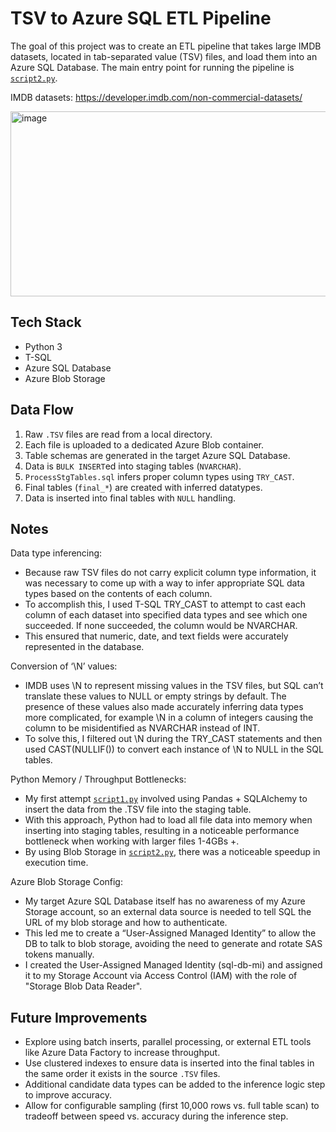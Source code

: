# TSV to Azure SQL ETL Pipeline

The goal of this project was to create an ETL pipeline that takes large IMDB datasets, located in tab-separated value (TSV) files, and load them into an Azure SQL Database. The main entry point for running the pipeline is [`script2.py`](./script2.py).

IMDB datasets: https://developer.imdb.com/non-commercial-datasets/

<img width="760" height="296" alt="image" src="https://github.com/user-attachments/assets/3b975b72-e693-4318-acec-f7f055f37e6a" />

## Tech Stack
- Python 3
- T-SQL
- Azure SQL Database
- Azure Blob Storage

## Data Flow
1. Raw `.TSV` files are read from a local directory.
2. Each file is uploaded to a dedicated Azure Blob container.
3. Table schemas are generated in the target Azure SQL Database.
4. Data is `BULK INSERT`ed into staging tables (`NVARCHAR`).
5. `ProcessStgTables.sql` infers proper column types using `TRY_CAST`.
6. Final tables (`final_*`) are created with inferred datatypes.
7. Data is inserted into final tables with `NULL` handling.

## Notes
Data type inferencing: 
-	Because raw TSV files do not carry explicit column type information, it was necessary to come up with a way to infer appropriate SQL data types based on the contents of each column.
-	To accomplish this, I used T-SQL TRY_CAST to attempt to cast each column of each dataset into specified data types and see which one succeeded. If none succeeded, the column would be NVARCHAR.
-	This ensured that numeric, date, and text fields were accurately represented in the database.

Conversion of ‘\N’ values:
-	IMDB uses \N to represent missing values in the TSV files, but SQL can’t translate these values to NULL or empty strings by default. The presence of these values also made accurately inferring data types more complicated, for example \N in a column of integers causing the column to be misidentified as NVARCHAR instead of INT.
-	To solve this, I filtered out \N during the TRY_CAST statements and then used CAST(NULLIF()) to convert each instance of \N to NULL in the SQL tables.

Python Memory / Throughput Bottlenecks:
-	My first attempt [`script1.py`](./script1.py) involved using Pandas + SQLAlchemy to insert the data from the .TSV file into the staging table. 
-	With this approach, Python had to load all file data into memory when inserting into staging tables, resulting in a noticeable performance bottleneck when working with larger files 1-4GBs +. 
-	By using Blob Storage in [`script2.py`](./script2.py), there was a noticeable speedup in execution time.

Azure Blob Storage Config:
-	My target Azure SQL Database itself has no awareness of my Azure Storage account, so an external data source is needed to tell SQL the URL of my blob storage and how to authenticate.
-	This led me to create a “User-Assigned Managed Identity” to allow the DB to talk to blob storage, avoiding the need to generate and rotate SAS tokens manually.
-	I created the User-Assigned Managed Identity (sql-db-mi) and assigned it to my Storage Account via Access Control (IAM) with the role of "Storage Blob Data Reader".


## Future Improvements
- Explore using batch inserts, parallel processing, or external ETL tools like Azure Data Factory to increase throughput.
- Use clustered indexes to ensure data is inserted into the final tables in the same order it exists in the source `.TSV` files. 
- Additional candidate data types can be added to the inference logic step to improve accuracy.
- Allow for configurable sampling (first 10,000 rows vs. full table scan) to tradeoff between speed vs. accuracy during the inference step.

